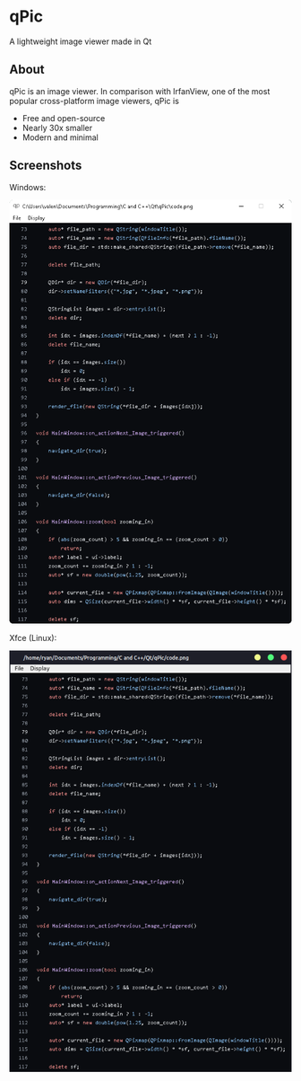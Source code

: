 # qPic
A lightweight image viewer made in Qt

## About
qPic is an image viewer. In comparison with IrfanView, one of the most popular cross-platform image viewers, qPic is
- Free and open-source
- Nearly 30x smaller
- Modern and minimal

## Screenshots
Windows:

![](screenshot.png)

Xfce (Linux):

![](screenshot_xfce.png)
